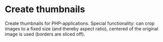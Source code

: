 Create thumbnails
=================

Create thumbnails for PHP-applications. Special functionality: can crop images to a fixed size (and thereby aspect ratio), centered of the original image is used (borders are sliced off).

